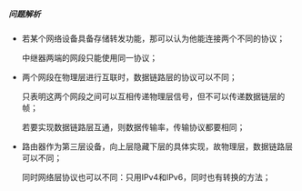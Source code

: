 ##### 问题解析

- 若某个网络设备具备存储转发功能，那可以认为他能连接两个不同的协议；

    中继器两端的网段只能使用同一协议；

- 两个网段在物理层进行互联时，数据链路层的协议可以不同；

    只表明这两个网段之间可以互相传递物理层信号，但不可以传递数据链层的帧；

    若要实现数据链路层互通，则数据传输率，传输协议都要相同；

- 路由器作为第三层设备，向上层隐藏下层的具体实现，故物理层，数据链路层可以不同；

    同时网络层协议也可以不同：只用IPv4和IPv6，同时也有转换的方法；

